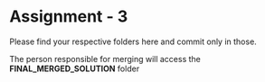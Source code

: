 # Assignment - 3

Please find your respective folders here and commit only in those.

The person responsible for merging will access the **FINAL_MERGED_SOLUTION** folder
